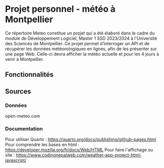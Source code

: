 # Projet personnel - météo à Montpellier

Ce répertoire Meteo constitue un projet qui a été élaboré dans le cadre du module de Développement Logiciel, Master 1 SSD 2023/2024 à l'Université des Sciences de Montpellier.
Ce projet permet d’interroger un API et de récupérer les données météorologiques en lignes, afin de les présenter sur une page Web. Celle-ci devra afficher la météo actuelle et pour les 4 jours à venir à Montpellier.

## Fonctionnalités 


## Sources
### Données
open-meteo.com
### Documentation
Pour utiliser Quarto :
https://quarto.org/docs/publishing/github-pages.html
Pour comprendre les bases en html :
https://developer.mozilla.org/fr/docs/Web/HTML
Pour faire l'affichage su site :
https://www.codingnepalweb.com/weather-app-project-html-javascript/
